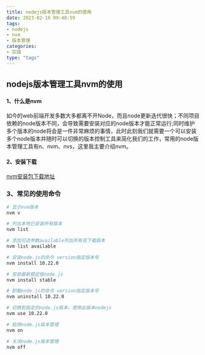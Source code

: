 ```yaml
---
title: nodejs版本管理工具nvm的使用
date: 2023-02-16 09:48:59
tags:
- nodejs
- nvm
- 版本管理
categories:
- 实践
type: "tags"
---
```


## nodejs版本管理工具nvm的使用

#### 1、什么是nvm

如今的web前端开发多数大多都离不开Node，而且node更新迭代很快；不同项目依赖的node版本不同，会导致需要安装对应的node版本才能正常运行;同时维护多个版本的node将会是一件非常麻烦的事情，此时此刻我们就需要一个可以安装多个node版本并随时可以切换的版本控制工具来简化我们的工作，常用的node版本管理工具有n、nvm、nvs，这里我主要介绍nvm。

<!--more-->

#### 2、安装下载

[nvm安装包下载地址](https://github.com/coreybutler/nvm-windows/releases)

### 3、常见的使用命令

```bash
# 显示nvm版本
nvm v

# 列出本地已安装所有版本
nvm list      

# 添加可选参数available列出所有克下载版本
nvm list available    

# 安装node.js的命令 version指定版本号
nvm install 10.22.0   

# 安装最新稳定版node.js
nvm install stable    

# 卸载node.js的命令 version指定版本号
nvm uninstall 10.22.0 

# 切换到指定的node.js版本，使用此版本nodejs
nvm use 10.22.0   

# 启用node.js版本管理
nvm on           

# 关闭node.js版本管理  
nvm off                
```

